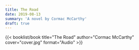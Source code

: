 ```yaml
---
title: The Road
date: 2019-08-13
summary: 'A novel by Cormac McCarthy'
draft: true
---
```


{{< booklist/book
title="The Road"
author="Cormac McCarthy"
cover="cover.jpg"
format="Audio" >}}
